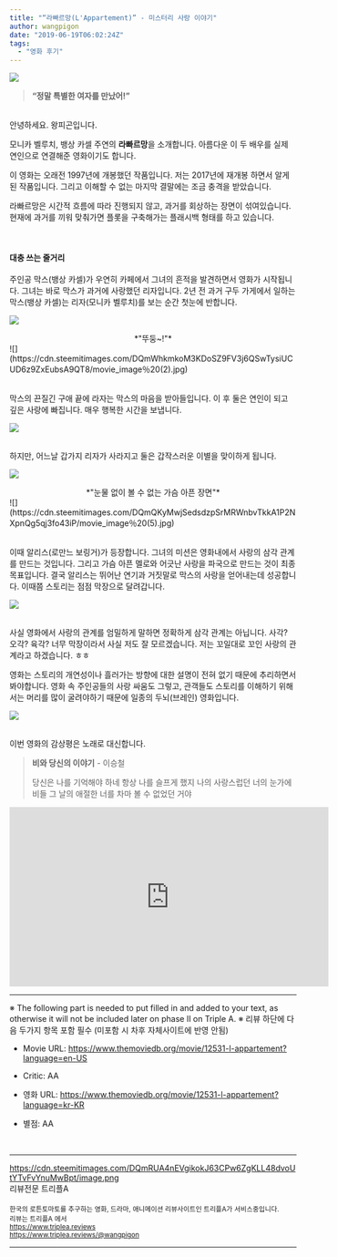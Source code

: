 ```yaml
---
title: "“라빠르망(L'Appartement)” - 미스터리 사랑 이야기"
author: wangpigon
date: "2019-06-19T06:02:24Z"
tags:
  - "영화 후기"
---
```

![](https://cdn.steemitimages.com/DQmU6mSeiVzntc64khqqFkQ2kRoJK9oCP7S33CRZSUZnCBs/V1700247p_01.gif)


> **“정말 특별한 여자를 만났어!”**


<br>안녕하세요. 왕피곤입니다.

모니카 벨루치, 뱅상 카셀 주연의 **라빠르망**을 소개합니다. 아름다운 이 두 배우를 실제 연인으로 연결해준 영화이기도 합니다. 

이 영화는 오래전 1997년에 개봉했던 작품입니다. 저는 2017년에 재개봉 하면서 알게된 작품입니다. 그리고 이해할 수 없는 마지막 결말에는 조금 충격을 받았습니다.

라빠르망은 시간적 흐름에 따라 진행되지 않고, 과거를 회상하는 장면이 섞여있습니다. 현재에 과거를 끼워 맞춰가면 플롯을 구축해가는 플래시백 형태를 하고 있습니다.

<br>

#### 대충 쓰는 줄거리
주인공 막스(뱅상 카셀)가 우연히 카페에서 그녀의 흔적을 발견하면서 영화가 시작됩니다. 그녀는 바로 막스가 과거에 사랑했던 리자입니다.  2년 전 과거 구두 가게에서 일하는 막스(뱅상 카셀)는 리자(모니카 벨루치)를 보는 순간 첫눈에 반합니다. 

![](https://cdn.steemitimages.com/DQmQCMYiwDnngnH3CWNqV5E663r7mLyZj2XjgSFqcXSjS79/movie_image％20(3).jpg)
<center>*"뚜둥~!"*</center>
![](https://cdn.steemitimages.com/DQmWhkmkoM3KDoSZ9FV3j6QSwTysiUCUD6z9ZxEubsA9QT8/movie_image％20(2).jpg)

<br>막스의 끈질긴 구애 끝에 라자는 막스의 마음을 받아들입니다. 이 후 둘은 연인이 되고 깊은 사랑에 빠집니다. 매우 행복한 시간을 보냅니다.

![](https://cdn.steemitimages.com/DQmPRSXZ67yN311EsPQD3Ewx5Bgqi9SxGAiCmH3ZkZB8pYy/50c622d145f26d4c5b807d4bb7ad0aec0c0c2158.jpeg)

<br>하지만, 어느날 갑가지 리자가 사라지고 둘은 갑작스러운 이별을 맞이하게 됩니다.

![](https://cdn.steemitimages.com/DQmPhNbKGzsYzHZnU6zJXXpKb32d8NFgoQJqqkzGY9mBgV8/movie_image％20(6).jpg)
<center>*"눈물 없이 볼 수 없는 가슴 아픈 장면"*</center>
![](https://cdn.steemitimages.com/DQmQKyMwjSedsdzpSrMRWnbvTkkA1P2NXpnQg5qj3fo43iP/movie_image％20(5).jpg)

<br>이때 알리스(로만느 보링거)가 등장합니다. 그녀의 미션은 영화내에서 사랑의 삼각 관계를 만드는 것입니다. 그리고 가슴 아픈 멜로와 어긋난 사랑을 파국으로 만드는 것이 최종 목표입니다.  결국 알리스는 뛰어난 연기과 거짓말로 막스의 사랑을 얻어내는데 성공합니다. 이때쯤 스토리는 점점 막장으로 달려갑니다. 

![](https://cdn.steemitimages.com/DQmSC5rrYkhH7dMuFQXKCCgFLUJ96M9YwBEPFrE8W7L3shM/movie_image％20(8).jpg)

<br>사실 영화에서 사랑의 관계를 엄밀하게 말하면 정확하게 삼각 관계는 아닙니다. 사각? 오각? 육각? 너무 막장이라서 사실 저도 잘 모르겠습니다. 저는 꼬일대로 꼬인 사랑의 관계라고 하겠습니다. ㅎㅎ

영화는 스토리의 개연성이나 흘러가는 방향에 대한 설명이 전혀 없기 때문에 추리하면서 봐야합니다. 영화 속 주인공들의 사랑 싸움도 그렇고, 관객들도 스토리를 이해하기 위해서는 머리를 많이 굴려야하기 때문에 일종의 두뇌(브레인) 영화입니다.

![](https://cdn.steemitimages.com/DQmeH5QeD1C33pE4tQ3x9njNcKN7dwCPtath7Pwia73k4Zg/movie_image％20(1).jpg)

<br>이번 영화의 감상평은 노래로 대신합니다.

> **비와 당신의 이야기** - 이승철
>
> 당신은 나를 기억해야 하네
> 항상 나를 슬프게 했지
> 나의 사랑스럽던
> 너의 눈가에 비들
> 그 날의 애절한 너를
> 차마 볼 수 없었던 거야

<iframe width="560" height="315" src="https://www.youtube.com/embed/wGIIMl4dv-k" frameborder="0" allow="accelerometer; autoplay; encrypted-media; gyroscope; picture-in-picture" allowfullscreen></iframe>

---
※ The following part is needed to put filled in and added to your text, as otherwise it will not be included later on phase II on Triple A.
※ 리뷰 하단에 다음 두가지 항목 포함 필수 (미포함 시 차후 자체사이트에 반영 안됨)

* Movie URL: https://www.themoviedb.org/movie/12531-l-appartement?language=en-US
* Critic: AA

* 영화 URL: https://www.themoviedb.org/movie/12531-l-appartement?language=kr-KR
* 별점: AA

<br><hr><div class=pull-left>https://cdn.steemitimages.com/DQmRUA4nEVgikokJ63CPw6ZgKLL48dvoUtYTvFvYnuMwBpt/image.png</div>리뷰전문 트리플A<br><br><sub>한국의 로튼토마토를 추구하는 영화, 드라마, 애니메이션 리뷰사이트인 트리플A가 서비스중입니다.<br>리뷰는 트리플A 에서<br>https://www.triplea.reviews<br>https://www.triplea.reviews/@wangpigon</sub><br><hr>